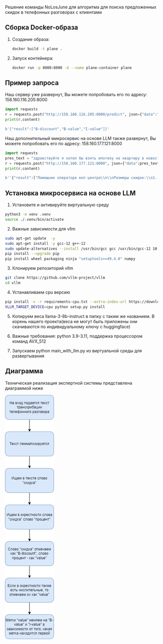 Решение команды NoLosJune для алгоритма для поиска предложенных скидок в телефонных разговорах с клиентами

## Сборка Docker-образа

1. Создание образа:
   ```bash
   docker build -t plane .
   ```
2. Запуск контейнера:
   ```bash
   docker run -p 8000:8000 -d --name plane-container plane
   ```

## Пример запроса

Наш сервер уже развернут, Вы можете попробовать его по адресу: 158.160.116.205:8000

```python
import requests
r = requests.post("http://158.160.116.205:8000/predict", json={"data":"скидка два процента"})
print(r.content)
```

```python
b'{"result":["B-discount","B-value","I-value"]}'
```

Наш дополнительный микросервис на основе LLM также развернут, Вы можете попробовать его по адресу: 158.160.177.121:8000

```python
import requests
pres_text = "здравствуйте я хотел бы взять ипотеку на квартиру в новостройке в районе зеленого ерика прошлый раз когда я звонил мне сказали что у вас есть программа скидок на квартиры в новостройках зеленого ерика не могли бы вы пожалуйста рассказать поподробней да у нас есть скидка один процент за визит в офис продаж еще есть скидка два процента за карту москвичу еще могу в дополнении к этому могу предложить вам скидку три процента на квартиры в районе рогожкинской еще есть персональный скидки от банков но тут я советую уточнить у банка в котором вы хотите взять ипотеку"
r = requests.post("http://158.160.177.121:8000", json={"data":pres_text})
print(r.content)
```

```python
b''{"result":["Помощник оператора кол центра\\n\\nРазмеры скидок:\\n1. 1%\\n2. 2%\\n3. 3%\\n\\nОбстоятельства, при которых предложили скидки:\\n1. Визит в офис продаж\\n2. Пользование картой \\"Москвич\\"\\n3. Купля квартира в районе Рогожкинской\\n4. Персональные скидки от банков[/INST]"]}'
```

## Установка микросервиса на основе LLM

1. Установите и активируйте виртуальную среду
```bash
python3 -m venv .venv 
source ./.venv/bin/activate
```

2. Важные зависимости для vllm
```bash
sudo apt-get update  -y
sudo apt-get install -y gcc-12 g++-12
sudo update-alternatives --install /usr/bin/gcc gcc /usr/bin/gcc-12 10 --slave /usr/bin/g++ g++ /usr/bin/g++-12
pip install --upgrade pip
pip install wheel packaging ninja "setuptools>=49.4.0" numpy
```

3. Клонируем репозиторий vllm
```bash
git clone https://github.com/vllm-project/vllm
cd vllm
```

4. Устанавливаем cpu версию
```bash
pip install -v -r requirements-cpu.txt --extra-index-url https://download.pytorch.org/whl/cpu
VLLM_TARGET_DEVICE=cpu python setup.py install
```

5. Копируем веса llama-3-8b-instruct в папку с таким же названием. В корень нашего проекта(веса не могут быть приложены они скачиваются по индивидуальному ключу с huggingface)

6. Важные требования: python 3.9-3.11, поддержка процессором команд AVX_512

7. Запускаем python main_with_llm.py из виртуальной среды для развертывания

## Диаграмма

Техническая реализация экспертной системы представлена диаграммой ниже

![diagram](pictures/diagram.jpg)

